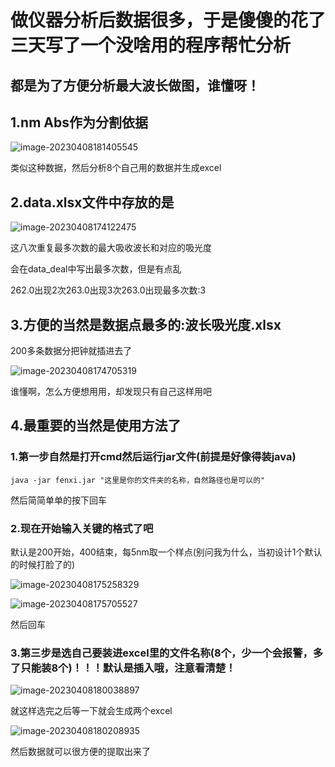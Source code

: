 # 做仪器分析后数据很多，于是傻傻的花了三天写了一个没啥用的程序帮忙分析

## 都是为了方便分析最大波长做图，谁懂呀！

## 1.nm	Abs作为分割依据

![image-20230408181405545](https://github.com/shisuf/fenxi/tree/main/imges/image-20230408181405545.png)

类似这种数据，然后分析8个自己用的数据并生成excel

## 2.data.xlsx文件中存放的是

![image-20230408174122475](https://github.com/shisuf/fenxi/tree/main/imges/image-20230408174122475.png)

这八次重复最多次数的最大吸收波长和对应的吸光度

会在data_deal中写出最多次数，但是有点乱

262.0出现2次263.0出现3次263.0出现最多次数:3

## 3.方便的当然是数据点最多的:波长吸光度.xlsx

200多条数据分把钟就插进去了

![image-20230408174705319](https://github.com/shisuf/fenxi/tree/main/imges/image-20230408174705319.png)

谁懂啊，怎么方便想用用，却发现只有自己这样用吧

## 4.最重要的当然是使用方法了

### 1.第一步自然是打开cmd然后运行jar文件(前提是好像得装java)

```shell
java -jar fenxi.jar "这里是你的文件夹的名称，自然路径也是可以的"
```

然后简简单单的按下回车

### 2.现在开始输入关键的格式了吧

默认是200开始，400结束，每5nm取一个样点(别问我为什么，当初设计1个默认的时候打脸了的)

![image-20230408175258329](https://github.com/shisuf/fenxi/tree/main/imges/image-20230408175258329.png)

![image-20230408175705527](https://github.com/shisuf/fenxi/tree/main/imges/image-20230408175705527.png)

然后回车

### 3.第三步是选自己要装进excel里的文件名称(8个，少一个会报警，多了只能装8个)！！！默认是插入哦，注意看清楚！

![image-20230408180038897](https://github.com/shisuf/fenxi/tree/main/imges/1680949328870.png)

就这样选完之后等一下就会生成两个excel

![image-20230408180208935](https://github.com/shisuf/fenxi/tree/main/imges/image-20230408180208935.png)

然后数据就可以很方便的提取出来了
